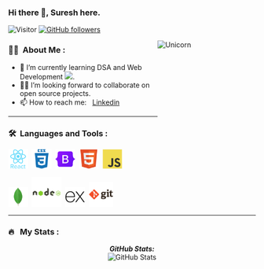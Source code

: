 ### Hi there 👋, Suresh here.
![Visitor](https://visitor-badge.laobi.icu/badge?page_id=PSureshsahu7.repoName) [![GitHub followers](https://img.shields.io/github/followers/Sureshsahu7.svg?style=social&label=Follow)](https://github.com/Bhargavi-hash?tab=followers)<br/>

<img align="right" height="200px" width="200px" alt="Unicorn" src="https://media.giphy.com/media/M9gbBd9nbDrOTu1Mqx/giphy.gif" />

### :man_technologist: &nbsp;About Me :

- 🌱 I’m currently learning DSA and Web Development <img src="https://media.giphy.com/media/WUlplcMpOCEmTGBtBW/giphy.gif" width="30">.
- 🙋‍♂️ I’m looking forward to collaborate on open source projects.
- 📫 How to reach me: &nbsp; <a href="https://www.linkedin.com/in/suresh-sahu-0a231b202/">Linkedin</a>

---

### 🛠 &nbsp;Languages and Tools :

<p>
<img src="https://github.com/devicons/devicon/blob/master/icons/react/react-original-wordmark.svg" title="React" alt="React" width="40" height="40"/>&nbsp;
<!-- <img src="https://github.com/devicons/devicon/blob/master/icons/redux/redux-original.svg" title="Redux" alt="Redux " width="40" height="40"/>&nbsp; -->
<img src="https://github.com/devicons/devicon/blob/master/icons/css3/css3-plain-wordmark.svg"  title="CSS3" alt="CSS" width="40" height="40"/>&nbsp;
<img src="https://github.com/devicons/devicon/blob/master/icons/bootstrap/bootstrap-original.svg"  title="Bootstrap" alt="Bootstrap" width="40" height="40"/>&nbsp;
<img src="https://github.com/devicons/devicon/blob/master/icons/html5/html5-original.svg" title="HTML5" alt="HTML" width="40" height="40"/>&nbsp;
<img src="https://github.com/devicons/devicon/blob/master/icons/javascript/javascript-original.svg" title="JavaScript" alt="JavaScript" width="40" height="40"/>&nbsp;

<img src="https://github.com/devicons/devicon/blob/master/icons/mongodb/mongodb-original.svg" title="MongoDB"  alt="MongoDB" width="40" height="40"/>&nbsp;
<img src="https://github.com/devicons/devicon/blob/master/icons/nodejs/nodejs-original-wordmark.svg" title="NodeJS" alt="NodeJS" width="60" height="60"/>&nbsp;
<img src="https://github.com/devicons/devicon/blob/master/icons/express/express-original.svg" title="ExpressJS" alt="ExpressJS" width="40" height="40"/>&nbsp;
<img src="https://github.com/devicons/devicon/blob/master/icons/git/git-original-wordmark.svg" title="Git" alt="Git" width="50" height="50"/>&nbsp;
</p>

---

### 🔥 &nbsp; My Stats :

<div>
  <p align="center">
  <b><em>GitHub Stats:</em></b> 
  <br/>
  <img src="https://github-readme-streak-stats.herokuapp.com/?user=Sureshsahu7" alt="GitHub Stats" /> 
  <br/><br/>
  </p>
</div>

<!-- ![My github status](https://github-readme-stats.vercel.app/api?username=Sureshsahu7&show_icons=true&include_all_commits=true) -->
<!-- ![Top Langs](https://github-readme-stats.vercel.app/api/top-langs/?username=Purpledevil27&langs_count=10&layout=compact) -->
